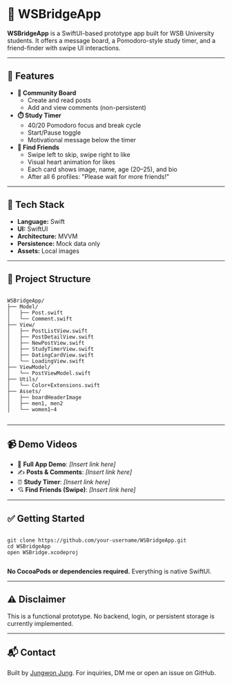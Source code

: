 <!DOCTYPE html>
<html lang="en">
<head>
  <meta charset="UTF-8">
  <title>WSBridgeApp</title>
</head>
<body>

  <h1>📱 WSBridgeApp</h1>
  <p><strong>WSBridgeApp</strong> is a SwiftUI-based prototype app built for WSB University students. It offers a message board, a Pomodoro-style study timer, and a friend-finder with swipe UI interactions.</p>

  <hr>

  <h2>🚀 Features</h2>
  <ul>
    <li><strong>📰 Community Board</strong>
      <ul>
        <li>Create and read posts</li>
        <li>Add and view comments (non-persistent)</li>
      </ul>
    </li>
    <li><strong>⏱️ Study Timer</strong>
      <ul>
        <li>40/20 Pomodoro focus and break cycle</li>
        <li>Start/Pause toggle</li>
        <li>Motivational message below the timer</li>
      </ul>
    </li>
    <li><strong>💞 Find Friends</strong>
      <ul>
        <li>Swipe left to skip, swipe right to like</li>
        <li>Visual heart animation for likes</li>
        <li>Each card shows image, name, age (20–25), and bio</li>
        <li>After all 6 profiles: "Please wait for more friends!"</li>
      </ul>
    </li>
  </ul>

  <hr>

  <h2>🧱 Tech Stack</h2>
  <ul>
    <li><strong>Language:</strong> Swift</li>
    <li><strong>UI:</strong> SwiftUI</li>
    <li><strong>Architecture:</strong> MVVM</li>
    <li><strong>Persistence:</strong> Mock data only</li>
    <li><strong>Assets:</strong> Local images</li>
  </ul>

  <hr>

  <h2>📂 Project Structure</h2>
  <pre><code>
WSBridgeApp/
├── Model/
│   ├── Post.swift
│   └── Comment.swift
├── View/
│   ├── PostListView.swift
│   ├── PostDetailView.swift
│   ├── NewPostView.swift
│   ├── StudyTimerView.swift
│   ├── DatingCardView.swift
│   └── LoadingView.swift
├── ViewModel/
│   └── PostViewModel.swift
├── Utils/
│   └── Color+Extensions.swift
├── Assets/
│   ├── boardHeaderImage
│   ├── men1, men2
│   └── women1~4
  </code></pre>

  <hr>

  <h2>📹 Demo Videos</h2>
  <ul>
    <li>🔁 <strong>Full App Demo</strong>: <em>[Insert link here]</em></li>
    <li>✍️ <strong>Posts & Comments</strong>: <em>[Insert link here]</em></li>
    <li>⏰ <strong>Study Timer</strong>: <em>[Insert link here]</em></li>
    <li>💘 <strong>Find Friends (Swipe)</strong>: <em>[Insert link here]</em></li>
  </ul>

  <hr>

  <h2>✅ Getting Started</h2>
  <pre><code>
git clone https://github.com/your-username/WSBridgeApp.git
cd WSBridgeApp
open WSBridge.xcodeproj
  </code></pre>
  <p><strong>No CocoaPods or dependencies required.</strong> Everything is native SwiftUI.</p>

  <hr>

  <h2>⚠️ Disclaimer</h2>
  <p>This is a functional prototype. No backend, login, or persistent storage is currently implemented.</p>

  <hr>

  <h2>📬 Contact</h2>
  <p>Built by <a href="https://github.com/jungwonJung">Jungwon Jung</a>. For inquiries, DM me or open an issue on GitHub.</p>

</body>
</html>
